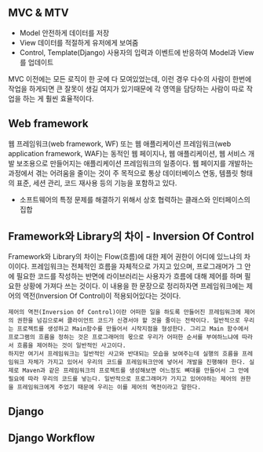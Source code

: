 ## MVC & MTV
* Model 안전하게 데이터를 저장
* View 데이터를 적절하게 유저에게 보여줌
* Control, Template(Django) 사용자의 입력과 이벤트에 반응하여 Model과 View를 업데이트

MVC 이전에는 모든 로직이 한 곳에 다 모여있었는데, 이런 경우 다수의 사람이 한번에 작업을 하게되면 큰 잘못이 생길 여지가 있기때문에 각 영역을 담당하는 사람이 따로 작업을 하는 게 훨씬 효율적이다. 
## Web framework
웹 프레임워크(web framework, WF) 또는 웹 애플리케이션 프레임워크(web application framework, WAF)는 동적인 웹 페이지나, 웹 애플리케이션, 웹 서비스 개발 보조용으로 만들어지는 애플리케이션 프레임워크의 일종이다. 웹 페이지를 개발하는 과정에서 겪는 어려움을 줄이는 것이 주 목적으로 통상 데이터베이스 연동, 템플릿 형태의 표준, 세션 관리, 코드 재사용 등의 기능을 포함하고 있다.
* 소프트웨어의 특정 문제를 해결하기 위해서 상호 협력하는 클래스와 인터페이스의 집합

## Framework와 Library의 차이 - Inversion Of Control
Framework와 Library의 차이는 Flow(흐름)에 대한 제어 권한이 어디에 있느냐의 차이이다. 프레임워크는 전체적인 흐름을 자체적으로 가지고 있으며, 프로그래머가 그 안에 필요한 코드를 작성하는 반면에 라이브러리는 사용자가 흐름에 대해 제어를 하며 필요한 상황에 가져다 쓰는 것이다. 
이 내용을 한 문장으로 정리하자면 프레임워크에는 제어의 역전(Inversion Of Control)이 적용되어있다는 것이다.
```
제어의 역전(Inversion Of Control)이란 어떠한 일을 하도록 만들어진 프레임워크에 제어의 권한을 넘김으로써 클라이언트 코드가 신경서야 할 것을 줄이는 전략이다. 일반적으로 우리는 프로젝트를 생성하고 Main함수를 만들어서 시작지점을 형성한다. 그리고 Main 함수에서 프로그램의 흐름을 정하는 것은 프로그래머의 몫으로 우리가 어떠한 순서를 부여하느냐에 따라서 흐름을 제어하는 것이 일반적인 사고이다.
하지만 여기서 프레임워크는 일반적인 사고와 반대되는 모습을 보여주는데 실행의 흐름을 프레임워크 자체가 가지고 있어서 우리의 코드를 프레임워크안에 넣어서 개발을 진행해야 한다. 실제로 Maven과 같은 프레임워크의 프로젝트를 생성해보면 어느정도 뼈대를 만들어서 그 안에 필요에 따라 우리의 코드를 넣는다. 일반적으로 프로그래머가 가지고 있어야하는 제어의 권한을 프레임워크에게 주었기 때문에 우리는 이를 제어의 역전이라고 말한다.
```

## Django

## Django Workflow


